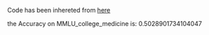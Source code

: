 Code has been inhereted from [here](https://github.com/nyuolab/MedMobile/tree/main/Evaluation)

the Accuracy on MMLU_college_medicine is: 0.5028901734104047
